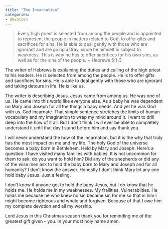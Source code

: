 ```yaml
---
title: "The Incarnation"
categories:
- devotion
---
```

> Every high priest is selected from among the people and is appointed to represent the people in matters related to God, to offer gifts and sacrifices for sins. He is able to deal gently with those who are ignorant and are going astray, since he himself is subject to weakness. This is why he has to offer sacrifices for his own sins, as well as for the sins of the people. ~ Hebrews 5:1-3
 
The writer of Hebrews is explaining the duties and calling of the high priest to his readers. He is selected from among the people. He is to offer gifts and sacrifices for sins. He is able to deal gently with those who are ignorant and taking detours in life. He is like us.
 
The writer is describing Jesus. Jesus came from among us. He was one of us. He came into this world like everyone else. As a baby he was dependent on Mary and Joseph for all the things a baby needs. And yet he was God with us. God incarnate. That simple sentence stretches the limits of human vocabulary and my imagination to wrap my mind around it. I want to drill deep into the how of it all. But I don’t think I will ever be able to completely understand it until that day I stand before him and say thank you.
 
I will never understand the how of the incarnation, but it is the why that truly has the most impact on me and my life. The holy God of the universe becomes a baby born in Bethlehem. Held by Mary and Joseph. Here’s a question: I have visited many families with babies. It is not uncommon for them to ask: do you want to hold him? Did any of the shepherds or did any of the wise men ask to hold the baby born to Mary and Joseph and for all humanity? I don’t know the answer. Honestly I don’t think Mary let any one hold baby Jesus. Just a feeling.
 
I don’t know if anyone got to hold the baby Jesus, but I do know that he holds me. He holds me in my weaknesses. My frailities. Vulnerablities. He holds me because he who knew no sin became sin for me so that in him I might become righteous and whole and forgiven. Because of that I owe him my complete devotion and all my worship.
 
Lord Jesus in this Christmas season thank you for reminding me of the greatest gift given – you. In your most holy name amen.